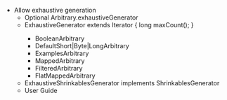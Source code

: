 -  Allow exhaustive generation
   - Optional<ExhaustiveGenerator> Arbitrary.exhaustiveGenerator
   - ExhaustiveGenerator<T> extends Iterator<T> {
        long maxCount();
     }
     - BooleanArbitrary
     - DefaultShort|Byte|LongArbitrary
     - ExamplesArbitrary
     - MappedArbitrary
     - FilteredArbitrary
     - FlatMappedArbitrary
   - ExhaustiveShrinkablesGenerator implements ShrinkablesGenerator
   - User Guide

